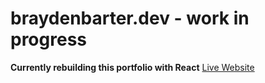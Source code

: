 # braydenbarter.dev - work in progress

<b>Currently rebuilding this portfolio with React</b>
<a href="https://premiare.github.io/old-braydenbarter.dev/" target="_blank">Live Website</a>
